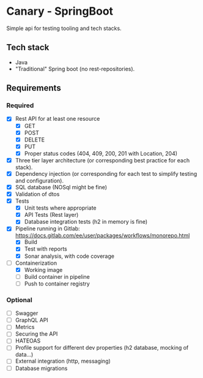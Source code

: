 # Canary - SpringBoot

Simple api for testing tooling and tech stacks.

## Tech stack
* Java
* "Traditional" Spring boot (no rest-repositories).

## Requirements

### Required
* [x] Rest API for at least one resource
  * [x] GET
  * [x] POST
  * [x] DELETE
  * [x] PUT
  * [x] Proper status codes (404, 409, 200, 201 with Location, 204)
* [x] Three tier layer architecture (or corresponding best practice for each stack).
* [x] Dependency injection (or corresponding for each test to simplify testing and configuration).
* [x] SQL database (NOSql might be fine)
* [x] Validation of dtos
* [x] Tests
  * [x] Unit tests where appropriate
  * [x] API Tests (Rest layer)
  * [x] Database integration tests (h2 in memory is fine)
* [x] Pipeline running in Gitlab: https://docs.gitlab.com/ee/user/packages/workflows/monorepo.html
  * [x] Build
  * [x] Test with reports
  * [x] Sonar analysis, with code coverage 
* [ ] Containerization
  * [x] Working image
  * [ ] Build container in pipeline
  * [ ] Push to container registry

### Optional
* [ ] Swagger
* [ ] GraphQL API
* [ ] Metrics
* [ ] Securing the API
* [ ] HATEOAS
* [ ] Profile support for different dev properties (h2 database, mocking of data...)
* [ ] External integration (http, messaging)
* [ ] Database migrations

